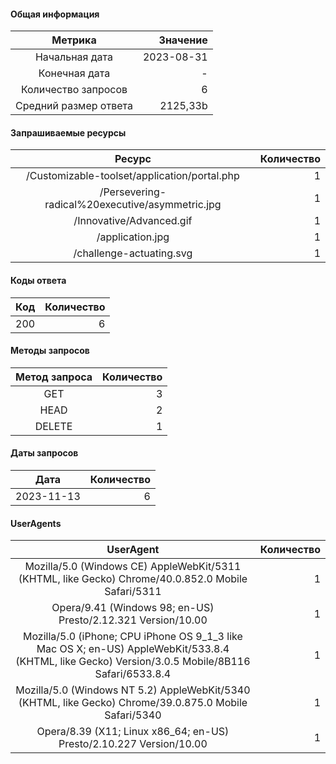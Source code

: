 #### Общая информация

| Метрика              | Значение   |
|:--------------------:|-----------:|
| Начальная дата       | 2023-08-31 |
| Конечная дата        | - |
| Количество запросов  | 6 |
| Средний размер ответа| 2125,33b |

#### Запрашиваемые ресурсы

| Ресурс                | Количество |
|:---------------------:|-----------:|
| /Customizable-toolset/application/portal.php  | 1 |
| /Persevering-radical%20executive/asymmetric.jpg  | 1 |
| /Innovative/Advanced.gif  | 1 |
| /application.jpg  | 1 |
| /challenge-actuating.svg  | 1 |

#### Коды ответа

| Код | Количество |
|:---:|-----------:|
| 200 | 6 |

#### Методы запросов

| Метод запроса         | Количество |
|:---------------------:|-----------:|
| GET  | 3 |
| HEAD  | 2 |
| DELETE  | 1 |

#### Даты запросов

| Дата                  | Количество |
|:---------------------:|-----------:|
| 2023-11-13  | 6 |

#### UserAgents

| UserAgent             | Количество |
|:---------------------:|-----------:|
| Mozilla/5.0 (Windows CE) AppleWebKit/5311 (KHTML, like Gecko) Chrome/40.0.852.0 Mobile Safari/5311  | 1 |
| Opera/9.41 (Windows 98; en-US) Presto/2.12.321 Version/10.00  | 1 |
| Mozilla/5.0 (iPhone; CPU iPhone OS 9_1_3 like Mac OS X; en-US) AppleWebKit/533.8.4 (KHTML, like Gecko) Version/3.0.5 Mobile/8B116 Safari/6533.8.4  | 1 |
| Mozilla/5.0 (Windows NT 5.2) AppleWebKit/5340 (KHTML, like Gecko) Chrome/39.0.875.0 Mobile Safari/5340  | 1 |
| Opera/8.39 (X11; Linux x86_64; en-US) Presto/2.10.227 Version/10.00  | 1 |
